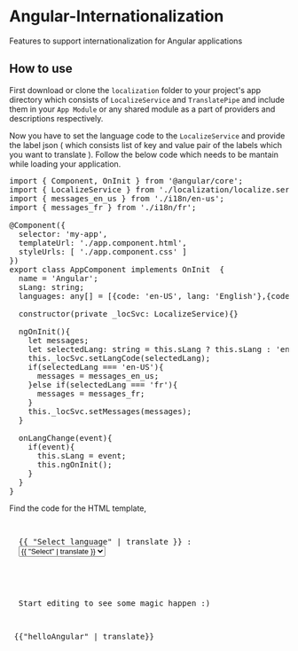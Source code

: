 # Angular-Internationalization
Features to support internationalization for Angular applications

## How to use

First download or clone the `localization` folder to your project's app directory which consists of `LocalizeService` and `TranslatePipe` and include them in your `App Module` or any shared module as a part of providers and descriptions respectively.

Now you have to set the language code to the `LocalizeService` and provide the label json ( which consists list of key and value pair of the labels which you want to translate ). Follow the below code which needs to be mantain while loading your application.

<pre>
import { Component, OnInit } from '@angular/core';
import { LocalizeService } from './localization/localize.service';
import { messages_en_us } from './i18n/en-us';
import { messages_fr } from './i18n/fr';

@Component({
  selector: 'my-app',
  templateUrl: './app.component.html',
  styleUrls: [ './app.component.css' ]
})
export class AppComponent implements OnInit  {
  name = 'Angular';
  sLang: string;
  languages: any[] = [{code: 'en-US', lang: 'English'},{code: 'fr', lang: 'French'}];

  constructor(private _locSvc: LocalizeService){}

  ngOnInit(){
    let messages;
    let selectedLang: string = this.sLang ? this.sLang : 'en-US';
    this._locSvc.setLangCode(selectedLang);
    if(selectedLang === 'en-US'){
      messages = messages_en_us;
    }else if(selectedLang === 'fr'){
      messages = messages_fr;
    }
    this._locSvc.setMessages(messages);
  }

  onLangChange(event){
    if(event){
      this.sLang = event;
      this.ngOnInit();
    }
  }
}
</pre>

Find the code for the HTML template,

<pre>
<p>
  {{ "Select language" | translate }} : 
  <select (change)="onLangChange($event.target.value)">
    <option>{{ "Select" | translate }}</option>
    <option *ngFor="let lang of languages;" [value]="lang.code"> {{lang.lang}} </option>
  </select>
</p>
<hello name="{{ name }}"></hello>
<p>
  Start editing to see some magic happen :)
</p>
<p> {{"helloAngular" | translate}} </p>
</pre>
